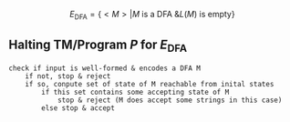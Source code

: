 $$E_{\text{DFA}} = \{ <M> | M \text{ is a DFA \& }L(M) \text{ is empty} \}$$
## Halting TM/Program $P$ for $E_\text{DFA}$ 
```
check if input is well-formed & encodes a DFA M
	if not, stop & reject
	if so, conpute set of state of M reachable from inital states
		if this set contains some accepting state of M
			stop & reject (M does accept some strings in this case)
		else stop & accept
```